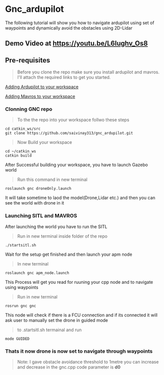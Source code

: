 # Gnc_ardupilot
The following tutorial will show you how to navigate ardupilot using set of waypoints and dynamically avoid the obstacles using 2D-Lidar

## Demo Video at https://youtu.be/L6Iughv_Os8

## Pre-requisites
> Before you clone the repo make sure you install ardupilot and mavros. I'll attach the required links to get you started.

[Adding Ardupilot to your workspace](https://ardupilot.org/dev/docs/building-setup-linux.html)

[Adding Mavros to your workspace](https://docs.px4.io/master/en/ros/mavros_installation.html)

### Clonning GNC repo

>To the the repo into your workspace follwo these steps

```
cd catkin_ws/src
git clone https://github.com/saivinay313/gnc_ardupilot.git
```
> Now Build your workspace
```
cd ~/catkin_ws
catkin build
```
After Successful building your workspace, you have to launch Gazebo world
>Run this command in new terminal
```
roslaunch gnc droneOnly.launch
```
It will take sometime to laod the model(Drone,Lidar etc.) and then you can see the world with drone in it

### Launching SITL and MAVROS 
After launching the world you have to run the SITL 
> Run in new terminal inside folder of the repo
```
./startsitl.sh
```
Wait for the setup get finished and then launch your apm node

>In new terminal
```
roslaunch gnc apm_node.launch
```

This Process will get you read for ruuning your cpp node and to navigate using waypoints

>Run in new terminal 
```
rosrun gnc gnc
```
This node will check if there is a FCU connection and if its connected it will ask user to manually set the drone in guided mode
> to .startsitl.sh termainal and run
```
mode GUIDED
```
### Thats it now drone is now set to navigate through waypoints
>Note: I gave obstacle avoidance threshold to 1metre you can increase and decrease in the gnc.cpp code parameter is **d0**












